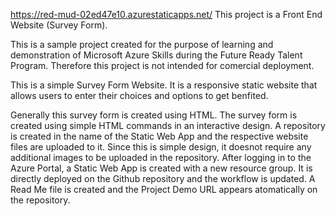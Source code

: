 https://red-mud-02ed47e10.azurestaticapps.net/
This project is a Front End Website (Survey Form).

This is a sample project created for the purpose of learning and demonstration of Microsoft Azure Skills during the Future Ready Talent Program. Therefore this project is not intended for comercial deployment.

This is a simple Survey Form Website. It is a responsive static website that allows users to enter their choices and options to get benfited.

Generally this survey form is created using HTML. The survey form is created using simple HTML commands in an interactive design. A repository is created in the name of the Static Web App and the respective website files are uploaded to it. Since this is simple design, it doesnot require any additional images to be uploaded in the repository. After logging in to the Azure Portal, a Static Web App is created with a new resource group. It is directly deployed on the Github repository and the workflow is updated. A Read Me file is created and the Project Demo URL appears atomatically on the repository. 

